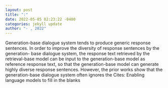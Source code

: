 ```yaml
--- 
layout: post 
title: ":" 
date: 2022-05-05 02:23:22 -0400 
categories: jekyll update 
author: "- , 2022" 
--- 
```

Generation-base dialogue system tends to produce generic response sentences. In order to improve the diversity of response sentences by the generation- base dialogue system, the response text retrieved by the retrieval-base model can be input to the generation-base model as reference response text, so that the generation-base model can generate highly diverse response sentences. However, the prior works show that the generation-base dialogue system often ignores the Cites: Enabling language models to fill in the blanks